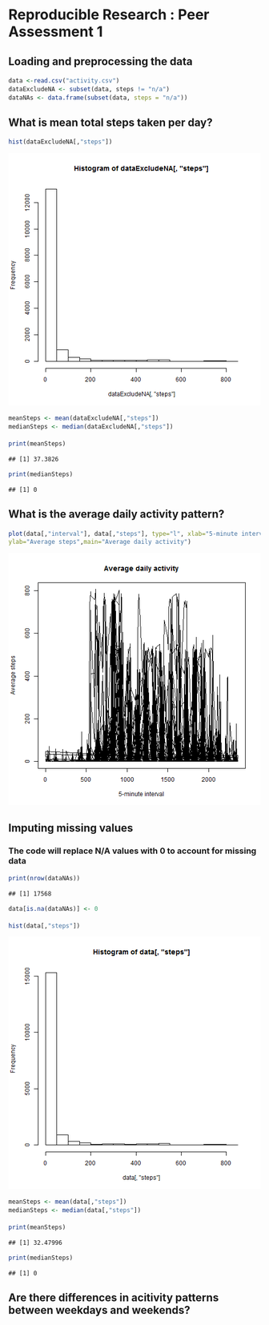 # Reproducible Research : Peer Assessment 1

## Loading and preprocessing the data


```r
data <-read.csv("activity.csv")
dataExcludeNA <- subset(data, steps != "n/a")
dataNAs <- data.frame(subset(data, steps = "n/a"))
```

## What is mean total steps taken per day?

```r
hist(dataExcludeNA[,"steps"])
```

![plot of chunk unnamed-chunk-2](figure/unnamed-chunk-2-1.png) 

```r
meanSteps <- mean(dataExcludeNA[,"steps"])
medianSteps <- median(dataExcludeNA[,"steps"])

print(meanSteps)
```

```
## [1] 37.3826
```

```r
print(medianSteps)
```

```
## [1] 0
```

## What is the average daily activity pattern?

```r
plot(data[,"interval"], data[,"steps"], type="l", xlab="5-minute interval", 
ylab="Average steps",main="Average daily activity")
```

![plot of chunk unnamed-chunk-3](figure/unnamed-chunk-3-1.png) 

## Imputing missing values

### The code will replace N/A values with 0 to account for missing data

```r
print(nrow(dataNAs))
```

```
## [1] 17568
```

```r
data[is.na(dataNAs)] <- 0

hist(data[,"steps"])
```

![plot of chunk unnamed-chunk-4](figure/unnamed-chunk-4-1.png) 

```r
meanSteps <- mean(data[,"steps"])
medianSteps <- median(data[,"steps"])

print(meanSteps)
```

```
## [1] 32.47996
```

```r
print(medianSteps)
```

```
## [1] 0
```

## Are there differences in acitivity patterns between weekdays and weekends?




